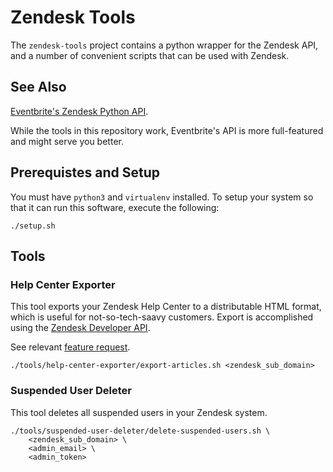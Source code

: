 # Zendesk Tools

The `zendesk-tools` project contains a python wrapper for the Zendesk API, and
a number of convenient scripts that can be used with Zendesk.

## See Also

[Eventbrite's Zendesk Python API](https://github.com/eventbrite/zendesk).

While the tools in this repository work, Eventbrite's API is more full-featured
and might serve you better.

## Prerequistes and Setup

You must have `python3` and `virtualenv` installed. To setup your system so
that it can run this software, execute the following:

```
./setup.sh
```

## Tools

### Help Center Exporter

This tool exports your Zendesk Help Center to a distributable HTML format,
which is useful for not-so-tech-saavy customers. Export is accomplished using
the [Zendesk Developer API](https://developer.zendesk.com/).

See relevant [feature request](https://support.zendesk.com/entries/84241-Print-PDF-button-in-Forums).

```
./tools/help-center-exporter/export-articles.sh <zendesk_sub_domain>
```

### Suspended User Deleter

This tool deletes all suspended users in your Zendesk system.

```
./tools/suspended-user-deleter/delete-suspended-users.sh \
    <zendesk_sub_domain> \
    <admin_email> \
    <admin_token>
```
